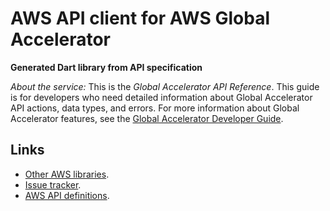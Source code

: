 # AWS API client for AWS Global Accelerator

**Generated Dart library from API specification**

*About the service:*
This is the <i>Global Accelerator API Reference</i>. This guide is for
developers who need detailed information about Global Accelerator API
actions, data types, and errors. For more information about Global
Accelerator features, see the <a
href="https://docs.aws.amazon.com/global-accelerator/latest/dg/what-is-global-accelerator.html">Global
Accelerator Developer Guide</a>.

## Links

- [Other AWS libraries](https://github.com/agilord/aws_client/tree/master/generated).
- [Issue tracker](https://github.com/agilord/aws_client/issues).
- [AWS API definitions](https://github.com/aws/aws-sdk-js/tree/master/apis).
